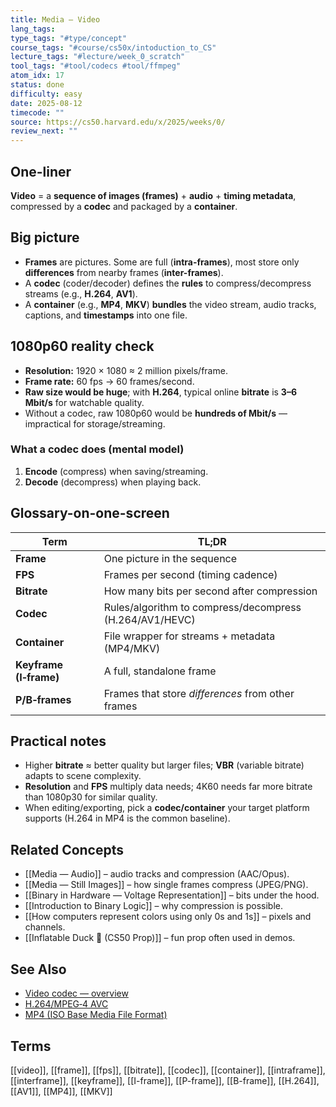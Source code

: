 ```yaml
---
title: Media — Video
lang_tags: 
type_tags: "#type/concept"
course_tags: "#course/cs50x/intoduction_to_CS"
lecture_tags: "#lecture/week_0_scratch"
tool_tags: "#tool/codecs #tool/ffmpeg"
atom_idx: 17
status: done
difficulty: easy
date: 2025-08-12
timecode: ""
source: https://cs50.harvard.edu/x/2025/weeks/0/
review_next: ""
---
```


## **One-liner**

**Video** = a **sequence of images (frames)** + **audio** + **timing metadata**, compressed by a **codec** and packaged by a **container**.

## Big picture

- **Frames** are pictures. Some are full (**intra-frames**), most store only **differences** from nearby frames (**inter-frames**).  
- A **codec** (coder/decoder) defines the **rules** to compress/decompress streams (e.g., **H.264**, **AV1**).  
- A **container** (e.g., **MP4**, **MKV**) **bundles** the video stream, audio tracks, captions, and **timestamps** into one file.

## 1080p60 reality check

- **Resolution:** 1920 × 1080 ≈ 2 million pixels/frame.  
- **Frame rate:** 60 fps → 60 frames/second.  
- **Raw size would be huge**; with **H.264**, typical online **bitrate** is **3–6 Mbit/s** for watchable quality.  
- Without a codec, raw 1080p60 would be **hundreds of Mbit/s** — impractical for storage/streaming.

### What a codec does (mental model)

1) **Encode** (compress) when saving/streaming.  
2) **Decode** (decompress) when playing back.

## Glossary-on-one-screen

| Term | TL;DR |
|-----|------|
| **Frame** | One picture in the sequence |
| **FPS** | Frames per second (timing cadence) |
| **Bitrate** | How many bits per second after compression |
| **Codec** | Rules/algorithm to compress/decompress (H.264/AV1/HEVC) |
| **Container** | File wrapper for streams + metadata (MP4/MKV) |
| **Keyframe (I‑frame)** | A full, standalone frame |
| **P/B‑frames** | Frames that store *differences* from other frames |

## Practical notes

- Higher **bitrate** ≈ better quality but larger files; **VBR** (variable bitrate) adapts to scene complexity.  
- **Resolution** and **FPS** multiply data needs; 4K60 needs far more bitrate than 1080p30 for similar quality.  
- When editing/exporting, pick a **codec/container** your target platform supports (H.264 in MP4 is the common baseline).

## Related Concepts

- [[Media — Audio]] – audio tracks and compression (AAC/Opus).  
- [[Media — Still Images]] – how single frames compress (JPEG/PNG).  
- [[Binary in Hardware — Voltage Representation]] – bits under the hood.  
- [[Introduction to Binary Logic]] – why compression is possible.  
- [[How computers represent colors using only 0s and 1s]] – pixels and channels.  
- [[Inflatable Duck 🦆 (CS50 Prop)]] – fun prop often used in demos.

## See Also

- [Video codec — overview](https://en.wikipedia.org/wiki/Video_codec)  
- [H.264/MPEG‑4 AVC](https://en.wikipedia.org/wiki/H.264/MPEG-4_AVC)  
- [MP4 (ISO Base Media File Format)](https://en.wikipedia.org/wiki/MP4_file_format)

## Terms

[[video]], [[frame]], [[fps]], [[bitrate]], [[codec]], [[container]], [[intraframe]], [[interframe]], [[keyframe]], [[I-frame]], [[P-frame]], [[B-frame]], [[H.264]], [[AV1]], [[MP4]], [[MKV]]
